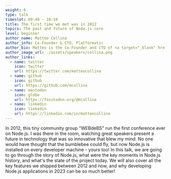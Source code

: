 ```yaml
---
weight: 6
type: talk
timeslot: 09:40 - 10:10
title: The first time we met was in 2012
topics: The past and future of Node.js core
level: beginner
author_name: Matteo Collina
author_info: Co-Founder & CTO, Platformatic
author_bio: Matteo is the Co-Founder and CTO of <a target="_blank" href='https://platformatic.dev'>Platformatic.dev</a> with the goal to remove all friction from backend development. He is also a prolific Open Source author in the JavaScript ecosystem and modules he maintain are downloaded more than 17 billion times a year. Previously he was Chief Software Architect at NearForm, the best professional services company in the JavaScript ecosystem. In 2014, he defended his Ph.D. thesis titled "Application Platforms for the Internet of Things". Matteo is a member of the Node.js Technical Steering Committee focusing on streams, diagnostics and http. He is also the author of the fast logger Pino and of the Fastify web framework. Matteo is an renowed international speaker after more than 60 conferences, including OpenJS World, Node.js Interactive, NodeConf.eu, NodeSummit, JSConf.Asia, WebRebels, and JsDay just to name a few. He is also co-author of the book "Node.js Cookbook, Third Edition" edited by Packt. In the summer he loves sailing the Sirocco.
author_image_url: ./assets/speakers/collina.png
author_links: 
  - name: twitter
    icon: twitter
    url: https://twitter.com/matteocollina
  - name: github
    icon: github
    url: https://github.com/mcollina
  - name: mastodon
    icon: globe
    url: https://fosstodon.org/@mcollina
  - name: linkedin
    icon: linkedin
    url: https://linkedin.com/in/matteocollina
---
```


In 2012, this tiny community group "WEBdeBS" run the first conference ever on Node.js. I was there in the room, watching great speakers present a future in technology that was so innovative that blew my mind. No one would have thought that the bumblebee could fly, but now Node.js is installed on every developer machine - yours too! In this talk, we are going to go through the story of Node.js, what were the key moments in Node.js history, and what's the state of the project today. We will also cover all the key features we shipped between 2012 and now, and why developing Node.js applications in 2023 can be so much better!

